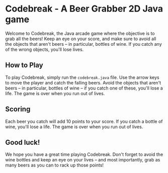 # Codebreak - A Beer Grabber 2D Java game

Welcome to Codebreak, the Java arcade game where the objective is to grab all the beers! Keep an eye on your score, and make sure to avoid all the objects that aren't beers – in particular, bottles of wine. If you catch any of the wrong objects, you'll lose lives.

## How to Play

To play Codebreak, simply run the `codebreak.java` file. Use the arrow keys to move the player and catch the falling beers. Avoid the objects that aren't beers – in particular, bottles of wine – if you catch one of these, you'll lose a life. The game is over when you run out of lives.

## Scoring

Each beer you catch will add 10 points to your score. If you catch a bottle of wine, you'll lose a life. The game is over when you run out of lives.

## Good luck!

We hope you have a great time playing Codebreak. Don't forget to avoid the wine bottles and keep an eye on your lives – and most importantly, grab as many beers as you can to rack up those points!
